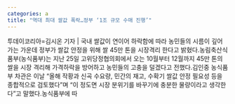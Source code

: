 ```yaml
---
categories: a
title: "역대 최대 쌀값 폭락…정부 ‘1조 규모 수매 진행’"
---
```

투데이코리아=김시온 기자 | 국내 쌀값이 연이어 하락함에 따라 농민들의 시름이 깊어가는 가운데 정부가 쌀값 안정을 위해 쌀 45만 톤을 시장격리 한다고 밝혔다.농림축산식품부(농식품부)는 지난 25일 고위당정협의회에서 오는 10월부터 12월까지 45만 톤의 쌀을 시장 격리해 가격하락을 방어하고 농민들의 고충을 덜겠다고 전했다.김인중 농식품부 차관은 이날 “올해 작황과 신곡 수요량, 민간의 재고, 수확기 쌀값 안정 필요성 등을 종합적으로 검토했다”며 “이 정도면 시장 분위기를 바꾸기에 충분한 물량이라고 생각한다”고 말했다.농식품부에 따